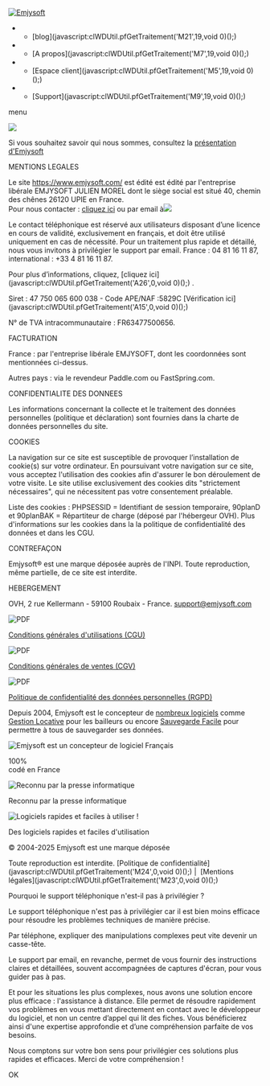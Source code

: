 [![Emjysoft](../images/site/logo.png)](https://www.emjysoft.com/)

* * [blog](javascript:clWDUtil.pfGetTraitement('M21',19,void 0)();)
* * [A propos](javascript:clWDUtil.pfGetTraitement('M7',19,void 0)();)
* * [Espace client](javascript:clWDUtil.pfGetTraitement('M5',19,void 0)();)
* * [Support](javascript:clWDUtil.pfGetTraitement('M9',19,void 0)();)

menu

![](../images/site/emjysoft-shop.svg)

Si vous souhaitez savoir qui nous sommes, consultez la [présentation d'Emjysoft](javascript:_JSU(_PAGE_,'../a-propos/'+'index'+'.php'+'','post','_self','',''))

MENTIONS LEGALES

Le site https://www.emjysoft.com/ est édité est édité par l'entreprise libérale EMJYSOFT JULIEN MOREL dont le siège social est situé 40, chemin des chênes 26120 UPIE en France.  
Pour nous contacter : [cliquez ici](javascript:_JSU(_PAGE_,'../support/'+'index'+'.php'+'','post','_self','','')) ou par email à![](../images/site/stcontact.jpg)  

Le contact téléphonique est réservé aux utilisateurs disposant d’une licence en cours de validité, exclusivement en français, et doit être utilisé uniquement en cas de nécessité. Pour un traitement plus rapide et détaillé, nous vous invitons à privilégier le support par email. France : 04 81 16 11 87, international : +33 4 81 16 11 87.

Pour plus d’informations, cliquez, [cliquez ici](javascript:clWDUtil.pfGetTraitement('A26',0,void 0)();) .  

  
Siret : 47 750 065 600 038 - Code APE/NAF :5829C [Vérification ici](javascript:clWDUtil.pfGetTraitement('A15',0,void 0)();)

N° de TVA intracommunautaire : FR63477500656.

  

FACTURATION

France : par l'entreprise libérale EMJYSOFT, dont les coordonnées sont mentionnées ci-dessus.

Autres pays : via le revendeur Paddle.com ou FastSpring.com.

  

CONFIDENTIALITE DES DONNEES

Les informations concernant la collecte et le traitement des données personnelles (politique et déclaration) sont fournies dans la charte de données personnelles du site.

  

COOKIES

La navigation sur ce site est susceptible de provoquer l’installation de cookie(s) sur votre ordinateur. En poursuivant votre navigation sur ce site, vous acceptez l'utilisation des cookies afin d'assurer le bon déroulement de votre visite. Le site utilise exclusivement des cookies dits "strictement nécessaires", qui ne nécessitent pas votre consentement préalable.

Liste des cookies : PHPSESSID = Identifiant de session temporaire, 90planD et 90planBAK = Répartiteur de charge (déposé par l'hébergeur OVH). Plus d'informations sur les cookies dans la la politique de confidentialité des données et dans les CGU.

  

CONTREFAÇON

Emjysoft® est une marque déposée auprès de l'INPI. Toute reproduction, même partielle, de ce site est interdite.

  

HEBERGEMENT

OVH, 2 rue Kellermann - 59100 Roubaix - France. support@emjysoft.com

![PDF](../images/site/pdf64.png)

[Conditions générales d'utilisations (CGU)](https://www.emjysoft.com/_cgu.pdf)

![PDF](../images/site/pdf64.png)

[Conditions générales de ventes (CGV)](https://www.emjysoft.com/_cgv.pdf)

![PDF](../images/site/pdf64.png)

[Politique de confidentialité des données personnelles (RGPD)](https://www.emjysoft.com/_rgpd.pdf)

Depuis 2004, Emjysoft est le concepteur de [nombreux logiciels](https://www.emjysoft.com/logiciels-emjysoft.php) comme [Gestion Locative](https://www.emjysoft.com/logiciel-gestion-locative/) pour les bailleurs ou encore [Sauvegarde Facile](https://www.emjysoft.com/logiciel-sauvegarde-facile/) pour permettre à tous de sauvegarder ses données.

![Emjysoft est un concepteur de logiciel Français](../images/site/logiciel-fabrique-france.svg)

100%  
codé en France

![Reconnu par la presse informatique](../images/site/emjysoft-presse.svg)

Reconnu par la presse informatique

![Logiciels rapides et faciles à utiliser !](../images/site/logiciel-rapide-facile.svg)

Des logiciels rapides et faciles d'utilisation

© 2004-2025 Emjysoft est une marque déposée

Toute reproduction est interdite. [Politique de confidentialité](javascript:clWDUtil.pfGetTraitement('M24',0,void 0)();) |  [Mentions légales](javascript:clWDUtil.pfGetTraitement('M23',0,void 0)();)

Pourquoi le support téléphonique n'est-il pas à privilégier ?

Le support téléphonique n'est pas à privilégier car il est bien moins efficace pour résoudre les problèmes techniques de manière précise.  
  
Par téléphone, expliquer des manipulations complexes peut vite devenir un casse-tête.  
  
Le support par email, en revanche, permet de vous fournir des instructions claires et détaillées, souvent accompagnées de captures d'écran, pour vous guider pas à pas.

  
Et pour les situations les plus complexes, nous avons une solution encore plus efficace : l'assistance à distance. Elle permet de résoudre rapidement vos problèmes en vous mettant directement en contact avec le développeur du logiciel, et non un centre d’appel qui lit des fiches. Vous bénéficierez ainsi d'une expertise approfondie et d’une compréhension parfaite de vos besoins.  
  

Nous comptons sur votre bon sens pour privilégier ces solutions plus rapides et efficaces. Merci de votre compréhension !

OK